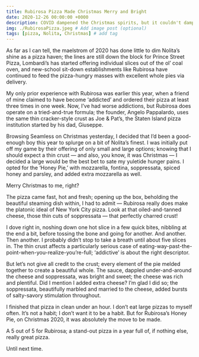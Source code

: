 ```yaml
---
title: Rubirosa Pizza Made Christmas Merry and Bright
date: 2020-12-26 00:00:00 +0000
description: COVID dampened the Christmas spirits, but it couldn't dampen the Christmas pizza....
img: ./RubirosaPizza.jpeg # Add image post (optional)
tags: [pizza, Nolita, Christmas] # add tag
---
```

As far as I can tell, the maelstrom of 2020 has done little to dim Nolita’s shine as a pizza haven; the lines are still down the block for Prince Street Pizza, Lombardi’s has started offering individual slices out of the ol’ coal oven, and new-school sit-down establishments like Rubirosa have continued to feed the pizza-hungry masses with excellent whole pies via delivery.

My only prior experience with Rubirosa was earlier this year, when a friend of mine claimed to have become ‘addicted’ and ordered their pizza at least three times in one week. Now, I’ve had worse addictions, but Rubirosa does operate on a tried-and-true formula; the founder, Angelo Pappalardo, uses the same thin cracker-style crust as Joe & Pat’s, the Staten Island pizza institution started by his dad, Giuseppe.

Browsing Seamless on Christmas yesterday, I decided that I’d been a good-enough boy this year to splurge on a bit of Nolita’s finest. I was initially put off my game by their offering of only small and large options; knowing that I should expect a thin crust — and also, you know, it was Christmas — I decided a large would be the best bet to sate my yuletide hunger pains. I opted for the ‘Honey Pie,’ with mozzarella, fontina, soppressata, spiced honey and parsley, and added extra mozzarella as well.

Merry Christmas to me, right?

The pizza came fast, hot and fresh; opening up the box, beholding the beautiful steaming dish within, I had to admit — Rubirosa really does make the platonic ideal of New York City pizza. Look at that oiled-and-tanned cheese, those thin cuts of soppressata — that perfectly charred crust!

I dove right in, noshing down one hot slice in a few quick bites, nibbling at the end a bit, before tossing the bone and going for another. And another. Then another. I probably didn’t stop to take a breath until about five slices in. The thin crust affects a particularly serious case of eating-way-past-the-point-when-you-realize-you’re-full; ‘addictive’ is about the right descriptor.

But let’s not give all credit to the crust; every element of the pie melded together to create a beautiful whole. The sauce, dappled under-and-around the cheese and soppressata, was bright and sweet; the cheese was rich and plentiful. Did I mention I added extra cheese? I’m glad I did so; the soppressata, beautifully marbled and married to the cheese, added bursts of salty-savory stimulation throughout.

I finished that pizza in clean under an hour. I don’t eat large pizzas to myself often. It’s not a habit; I don’t want it to be a habit. But for Rubirosa’s Honey Pie, on Christmas 2020, it was absolutely the move to be made.

A 5 out of 5 for Rubirosa; a stand-out pizza in a year full of, if nothing else, really great pizza.

Until next time.